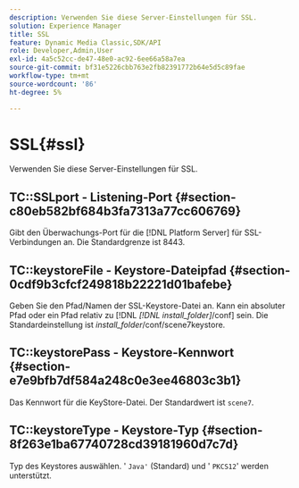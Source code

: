 ```yaml
---
description: Verwenden Sie diese Server-Einstellungen für SSL.
solution: Experience Manager
title: SSL
feature: Dynamic Media Classic,SDK/API
role: Developer,Admin,User
exl-id: 4a5c52cc-de47-48e0-ac92-6ee66a58a7ea
source-git-commit: bf31e5226cbb763e2fb82391772b64e5d5c89fae
workflow-type: tm+mt
source-wordcount: '86'
ht-degree: 5%

---
```


# SSL{#ssl}

Verwenden Sie diese Server-Einstellungen für SSL.

## TC::SSLport - Listening-Port {#section-c80eb582bf684b3fa7313a77cc606769}

Gibt den Überwachungs-Port für die [!DNL Platform Server] für SSL-Verbindungen an. Die Standardgrenze ist 8443.

## TC::keystoreFile - Keystore-Dateipfad {#section-0cdf9b3cfcf249818b22221d01bafebe}

Geben Sie den Pfad/Namen der SSL-Keystore-Datei an. Kann ein absoluter Pfad oder ein Pfad relativ zu [!DNL *[!DNL install_folder]*/conf] sein. Die Standardeinstellung ist *install_folder*/conf/scene7keystore.

## TC::keystorePass - Keystore-Kennwort {#section-e7e9bfb7df584a248c0e3ee46803c3b1}

Das Kennwort für die KeyStore-Datei. Der Standardwert ist `scene7`.

## TC::keystoreType - Keystore-Typ {#section-8f263e1ba67740728cd39181960d7c7d}

Typ des Keystores auswählen. &#39; `Java'` (Standard) und &#39; `PKCS12`&#39; werden unterstützt.
